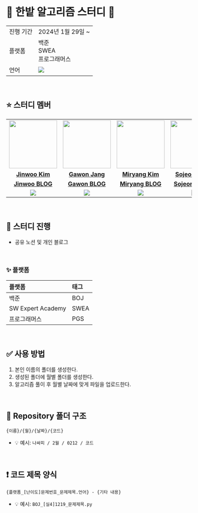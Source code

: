 
# 🍊 한밭 알고리즘 스터디 🍊

<table>
  <tr>
    <td>진행 기간</td>
    <td>2024년 1월 29일 ~ </td>
  </tr>
  <tr>
    <td>플랫폼</td>
    <td>백준 <br> SWEA <br> 프로그래머스 
  </tr>
  <tr>
    <td>언어</td>
    <td>
        <img src="https://img.shields.io/badge/Python-3776AB?style=for-the-badge&logo=python&logoColor=white">
    </td>
  </tr>
</table>

<br/>

## ⭐ 스터디 멤버

<table>
 <tr>
    <td align="center"><a href="https://github.com/yasisicoco"><img src="https://avatars.githubusercontent.com/yasisicoco" width="130px;" alt=""></a></td>
    <td align="center"><a href="https://github.com/gawona"><img src="https://avatars.githubusercontent.com/gawona" width="130px;" alt=""></a></td>
    <td align="center"><a href="https://github.com/miryang1016"><img src="https://avatars.githubusercontent.com/miryang1016" width="130px;" alt=""></a></td>
    <td align="center"><a href="https://github.com/sojeong32"><img src="https://avatars.githubusercontent.com/sojeong32" width="130px;" alt=""></a></td>
  </tr>
  <tr>
    <td align="center"><a href="https://github.com/yasisicoco"><b>Jinwoo Kim</b></a></td>
    <td align="center"><a href="https://github.com/gawona"><b>Gawon Jang</b></a></td>
    <td align="center"><a href="https://github.com/miryang1016"><b>Miryang Kim</b></a></td>
    <td align="center"><a href="https://github.com/sojeong32"><b>Sojeong Park</b></a></td>
  </tr>
  <tr>
    <td align="center"><a href="https://designzino.tistory.com/"><b>Jinwoo BLOG</b></a></td>
    <td align="center"><a href="https://nowag.tistory.com/"><b>Gawon BLOG</b></a></td>
    <td align="center"><a href="https://millstory.tistory.com/"><b>Miryang BLOG</b></a></td>
    <td align="center"><a href="https://sojeong-2.tistory.com/2"><b>Sojeong BLOG</b></a></td>
  </tr>
    <tr> 
    <td align="center"><img src="https://img.shields.io/badge/Python-3776AB?style=for-the-badge&logo=python&logoColor=white"></td>
    <td align="center"><img src="https://img.shields.io/badge/Python-3776AB?style=for-the-badge&logo=python&logoColor=white"></td>
    <td align="center"><img src="https://img.shields.io/badge/Python-3776AB?style=for-the-badge&logo=python&logoColor=white"></td>
    <td align="center"><img src="https://img.shields.io/badge/Python-3776AB?style=for-the-badge&logo=python&logoColor=white"></td>
    <td align="center"><img src="https://img.shields.io/badge/Python-3776AB?style=for-the-badge&logo=python&logoColor=white"></td>
  </tr> 
</table>

<br/>

## 📌 스터디 진행
- 공유 노션 및 개인 블로그
  
<br/>

### ✨ 플랫폼

| 플랫폼                   |  태그   |
|:----------------------|:-----|
| 백준                    |  BOJ  |
| SW Expert Academy      | SWEA |
| 프로그래머스            | PGS |

<br/>

## ✅ 사용 방법
1. 본인 이름의 폴더를 생성한다.
2. 생성된 폴더에 월별 폴더를 생성한다.
3. 알고리즘 풀이 후 월별 날짜에 맞게 파일을 업로드한다.

<br/>

## 📁 Repository 폴더 구조
```
{이름}/{월}/{날짜}/{코드}
```

- 💡 예시: `나싸피 / 2월 / 0212 / 코드`

<br/>

## ❗ 코드 제목 양식

```
{플랫폼_[난이도]문제번호_문제제목.언어} - {기타 내용}
```

- 💡 예시: `BOJ_[실4]1219_문제제목.py`
